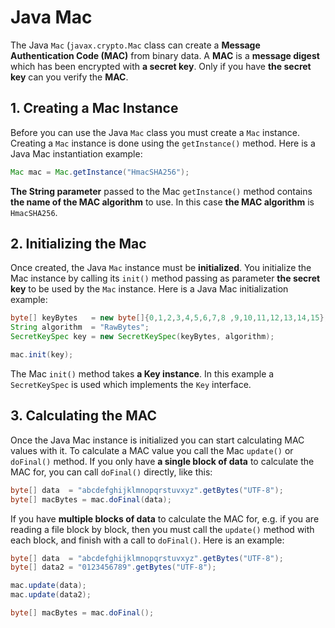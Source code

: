 # Java Mac

The Java `Mac` (`javax.crypto.Mac` class can create a **Message Authentication Code (MAC)** from binary data. A **MAC** is a **message digest** which has been encrypted with **a secret key**. Only if you have **the secret key** can you verify the **MAC**.

## 1. Creating a Mac Instance

Before you can use the Java `Mac` class you must create a `Mac` instance. Creating a `Mac` instance is done using the `getInstance()` method. Here is a Java Mac instantiation example:

```java
Mac mac = Mac.getInstance("HmacSHA256");
```

**The String parameter** passed to the Mac `getInstance()` method contains **the name of the MAC algorithm** to use. In this case **the MAC algorithm** is `HmacSHA256`.

## 2. Initializing the Mac

Once created, the Java `Mac` instance must be **initialized**. You initialize the Mac instance by calling its `init()` method passing as parameter **the secret key** to be used by the `Mac` instance. Here is a Java Mac initialization example:

```java
byte[] keyBytes   = new byte[]{0,1,2,3,4,5,6,7,8 ,9,10,11,12,13,14,15};
String algorithm  = "RawBytes";
SecretKeySpec key = new SecretKeySpec(keyBytes, algorithm);

mac.init(key);
```

The Mac `init()` method takes **a Key instance**. In this example a `SecretKeySpec` is used which implements the `Key` interface.


## 3. Calculating the MAC

Once the Java Mac instance is initialized you can start calculating MAC values with it. To calculate a MAC value you call the Mac `update()` or `doFinal()` method. If you only have **a single block of data** to calculate the MAC for, you can call `doFinal()` directly, like this:

```java
byte[] data  = "abcdefghijklmnopqrstuvxyz".getBytes("UTF-8");
byte[] macBytes = mac.doFinal(data);
```

If you have **multiple blocks of data** to calculate the MAC for, e.g. if you are reading a file block by block, then you must call the `update()` method with each block, and finish with a call to `doFinal()`. Here is an example:

```java
byte[] data  = "abcdefghijklmnopqrstuvxyz".getBytes("UTF-8");
byte[] data2 = "0123456789".getBytes("UTF-8");

mac.update(data);
mac.update(data2);

byte[] macBytes = mac.doFinal();
```

